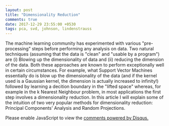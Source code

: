 ```yaml
---
layout: post
title: "Dimensionality Reduction"
comments: true
date: 2017-12-29 23:55:00 +0530
tags: pca, svd, johnson, lindenstrauss
---
```


The machine learning community has experimented with various "pre-processing" steps before performing any analysis on data. Two natural techniques (assuming that the data is "clean" and "usable by a program") are (i) Blowing up the dimensionality of data and (ii) reducing the dimension of the data. Both these approaches are known to perform exceptionally well in certain circumstances. For example, what Support Vector Machines essentially do is blow up the dimensionality of the data (and if the kernel used is a Gaussian kernel, the dimension is actually increased to infinity!) followed by learning a decition boundary in the "lifted space" whereas, for example in the k Nearest Neighbour problem, in most applications the first step involves a dimensionality reduction. In this article I will explain some of the intuition of two very popular methods for dimensionality reduction: Principal Components' Analysis and Random Projections. 



<div id="disqus_thread"></div>
<script>

/**
*  RECOMMENDED CONFIGURATION VARIABLES: EDIT AND UNCOMMENT THE SECTION BELOW TO INSERT DYNAMIC VALUES FROM YOUR PLATFORM OR CMS.
*  LEARN WHY DEFINING THESE VARIABLES IS IMPORTANT: https://disqus.com/admin/universalcode/#configuration-variables*/
/*
var disqus_config = function () {
this.page.url = praneethmurthy.github.io;  // Replace PAGE_URL with your page's canonical URL variable
this.page.identifier = ; // Replace PAGE_IDENTIFIER with your page's unique identifier variable
};
*/
(function() { // DON'T EDIT BELOW THIS LINE
var d = document, s = d.createElement('script');
s.src = 'https://praneethmurthy-github-io.disqus.com/embed.js';
s.setAttribute('data-timestamp', +new Date());
(d.head || d.body).appendChild(s);
})();
</script>
<noscript>Please enable JavaScript to view the <a href="https://disqus.com/?ref_noscript">comments powered by Disqus.</a></noscript>
                            
